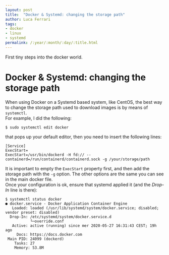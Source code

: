 ```yaml
---
layout: post
title:  "Docker & Systemd: changing the storage path"
author: Luca Ferrari
tags:
- docker
- linux
- systemd
permalink: /:year/:month/:day/:title.html
---
```

First tiny steps into the docker world.

# Docker & Systemd: changing the storage path

When using Docker on a Systemd based system, like CentOS, the best way to change the storage path used to download images is by means of `systemctl`.
<br/>
For example, I did the following:

```shell
$ sudo systemctl edit docker
```

that pops up your default editor, then you need to insert the following lines:


```shell
[Service]
ExecStart=
ExecStart=/usr/bin/dockerd -H fd:// --containerd=/run/containerd/containerd.sock -g /your/storage/path
```

It is important to empty the `ExecStart` property first, and then add the storage path with the `-g` option.
The other options are the same you can see in the main docker file.
<br/>
Once your configuration is ok, ensure that systemd applied it (and the *Drop-In* line is there):

```shell
$ systemctl status docker
● docker.service - Docker Application Container Engine
   Loaded: loaded (/usr/lib/systemd/system/docker.service; disabled; vendor preset: disabled)
  Drop-In: /etc/systemd/system/docker.service.d
           └─override.conf
   Active: active (running) since mer 2020-05-27 16:31:43 CEST; 19h ago
     Docs: https://docs.docker.com
 Main PID: 24099 (dockerd)
    Tasks: 27
    Memory: 53.8M
```
